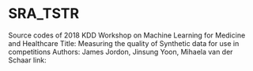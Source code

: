 # SRA_TSTR
Source codes of 2018 KDD Workshop on Machine Learning for Medicine and Healthcare
Title: Measuring the quality of Synthetic data for use in competitions
Authors: James Jordon, Jinsung Yoon, Mihaela van der Schaar
link:
